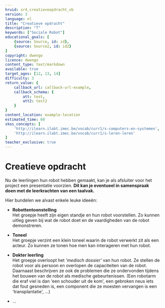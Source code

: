 ```yaml
---
hruid: sr4_creatieveopdracht_vb
version: 3
language: nl
title: "Creatieve opdracht"
description: "T"
keywords: ["Sociale Robot"]
educational_goals: [
    {source: Source, id: id}, 
    {source: Source2, id: id2}
]
copyright: dwengo
licence: dwengo
content_type: text/markdown
available: true
target_ages: [12, 13, 14]
difficulty: 3
return_value: {
    callback_url: callback-url-example,
    callback_schema: {
        att: test,
        att2: test2
    }
}
content_location: example-location
estimated_time: 60
skos_concepts: [
    'http://ilearn.ilabt.imec.be/vocab/curr1/s-computers-en-systemen', 
    'http://ilearn.ilabt.imec.be/vocab/curr1/s-leren-leren'
]
teacher_exclusive: true
---
```


# Creatieve opdracht
Nu de leerlingen hun robot hebben gemaakt, kan je als afsluiter voor het project een presentatie voorzien. **Dit kan je eventueel in samenspraak doen met de leerkrachten van een taalvak.**

Hier bundelen we alvast enkele leuke ideeën:

* **Robottentoonstelling**<br>Het groepje heeft zijn eigen standje en hun robot voorstellen. Zo kunnen uitleg geven bij wat de robot doet en de vaardigheden van de robot demonstreren.

* **Toneel**<br>Het groepje verzint een klein toneel waarin de robot verwerkt zit als een acteur. Zo kunnen ze tonen hoe men kan interageren met hun robot.

* **Dokter leerling**<br>Het groepje overloopt het *'medisch dossier'* van hun robot. Ze stellen de robot voor als persoon en overlopen de capaciteiten van de robot. Daarnaast beschrijven ze ook de problemen die ze ondervonden tijdens het bouwen van de robot als medische gebeurtenissen. (Een robotarm die eraf viel is dan 'een schouder uit de kom', een gebroken neus iets dat fout gesneden is, een component die ze moesten vervangen is een 'transplantatie', ...)

* ...
